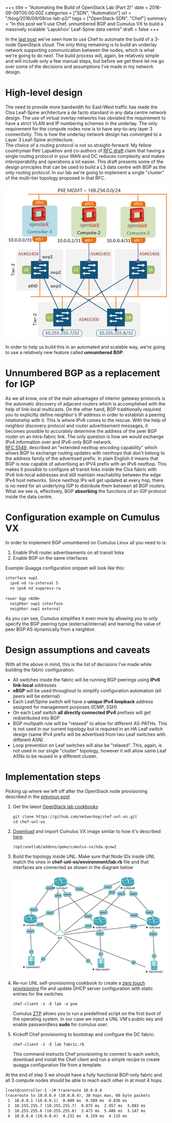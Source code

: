 +++
title = "Automating the Build of OpenStack Lab (Part 2)"
date = 2016-09-09T00:00:00Z
categories = ["SDN", "Automation"]
url = "/blog/2016/09/09/os-lab-p2/"
tags = ["OpenStack-SDN", "Chef"]
summary = "In this post we'll use Chef, unnumbered BGP and Cumulus VX to build a massively scalable 'Lapukhov' Leaf-Spine data centre"
draft = false
+++

In the [last post][os-lab-p1] we've seen how to use Chef to automate the build of a 3-node OpenStack cloud. The only thing remaining is to build an underlay network supporting communication between the nodes, which is what we're going to do next. The build process will, again, be relatively simple and will include only a few manual steps, but before we get there let me go over some of the decisions and assumptions I've made in my network design.

# High-level design

The need to provide more bandwidth for East-West traffic has made the Clos Leaf-Spine architecture a de facto standard in any data centre network design. The use of virtual overlay networks has obviated the requirement to have a strict VLAN and IP numbering schemes in the underlay. The only requirement for the compute nodes now is to have any-to-any layer 3 connectivity. This is how the underlay network design has converged to a Layer 3 Leaf-Spine architecture.  
The choice of a routing protocol is not so straight-forward. My fellow countryman Petr Lapukhov and co-authors of [RFC draft][bgp-dc-draft] claim that having a single routing protocol in your WAN and DC reduces complexity and makes interoperability and operations a lot easier. This draft presents some of the design principles that can be used to build a L3 data centre with BGP as the only routing protocol. In our lab we're going to implement a single "cluster" of the multi-tier topology proposed in that RFC.

![](/img/os-lab-chef-full.png)

In order to help us build this in an automated and scalable way, we're going to use a relatively new feature called **unnumbered BGP**.

# Unnumbered BGP as a replacement for IGP

As we all know, one of the main advantages of interior gateway protocols is the automatic discovery of adjacent routers which is accomplished with the help of link-local multicasts. On the other hand, BGP traditionally required you to explicitly define neighbor's IP address in order to establish a peering relationship with it. This is where IPv6 comes to the rescue. With the help of neighbor discovery protocol and router advertisement messages, it becomes possible to accurately determine the address of the peer BGP router on an intra-fabric link. The only question is how we would exchange IPv4 information over and IPv6-only BGP network.  
[RFC 5549][bgp-unnumbered-rfc], described an "extended nexthop encoding capability" which allows BGP to exchange routing updates with nexthops that don't belong to the address family of the advertised prefix. In plain English it means that BGP is now capable of advertising an IPV4 prefix with an IPv6 nexthop. This makes it possible to configure all transit links inside the Clos fabric with IPv6 link-local addresses and still maintain reachability between the edge IPv4 host networks. Since nexthop IPs will get updated at every hop, there is no need for an underlying IGP to distribute them between all BGP routers. What we see is, effectively, BGP **absorbing** the functions of an IGP protocol inside the data centre.

# Configuration example on Cumulus VX
In order to implement BGP unnumbered on Cumulus Linux all you need to is:

1. Enable IPv6 router advertisements on all transit links
2. Enable BGP on the same interfaces

Example Quagga configuration snippet will look like this:

```
interface swp1
  ipv6 nd ra-interval 5
  no ipv6 nd suppress-ra

rouer bgp <ASN>
  neighbor swp1 interface
  neighbor swp1 external
```

As you can see, Cumulus simplifies it even more by allowing you to only specify the BGP peering type (external/internal) and learning the value of peer BGP AS dynamically from a neighbor.

# Design assumptions and caveats

With all the above in mind, this is the list of decisions I've made while building the fabric configuration:

* All switches inside the fabric will be running BGP peerings using **IPv6 link-local** addresses
* **eBGP** will be used throughout to simplify configuration automation (all peers will be external)
* Each Leaf/Spine switch will have a **unique IPv4 loopback** address assigned for management purposes (ICMP, SSH)
* On each Leaf switch **all directly connected IPv4** prefixes will get redistributed into BGP
* BGP multipath rule will be "relaxed" to allow for different AS-PATHs. This is not used in our current topology but is required in an HA Leaf switch design (same IPv4 prefix will be advertised from two Leaf switches with different ASN)
* Loop prevention on Leaf switches will also be "relaxed". This, again, is not used in our single "cluster" topology, however it will allow same Leaf ASNs to be reused in a different cluster.

# Implementation steps

Picking up where we left off after the OpenStack node provisioning described in the [previous post][os-lab-p1]

1. Get the latest [OpenStack lab cookbooks][github-chef-os]

    ```
    git clone https://github.com/networkop/chef-unl-os.git
    cd chef-unl-os
    ```

2. [Download][cumulus-vx] and import Cumulus VX image similar to how it's described [here][unl-qcow-import].

    ```
    /opt/unetlab/addons/qemu/cumulus-vx/hda.qcow2
    ```

3. Build the topology inside UNL. Make sure that Node IDs inside UNL match the ones in **chef-unl-os/environment/lab.rb** file and that interfaces are connected as shown in the diagram below

    ![](/img/os-lab-unl.png)

4. Re-run UNL self-provisioning cookbook to create a [zero touch provisioning][lab-ztp] file and update DHCP server configuration with static entries for the switches.

    ```
    chef-client -z -E lab -o pxe
    ```

    Cumulus [ZTP][cumulus-ztp] allows you to run a predefined script on the first boot of the operating system. In our case we inject a UNL VM's public key and enable passwordless **sudo** for cumulus user.

5. Kickoff Chef provisioning to bootstrap and configure the DC fabric.

    ```
    chef-client -z -E lab fabric.rb
    ```

    This command instructs Chef provisioning to connect to each switch, download and install the Chef client and run a simple recipe to create quagga configuration file from a template.

At the end of step 5 we should have a fully functional BGP-only fabric and all 3 compute nodes should be able to reach each other in at most 4 hops.

```
[root@controller-1 ~]# traceroute 10.0.0.4
traceroute to 10.0.0.4 (10.0.0.4), 30 hops max, 60 byte packets
 1  10.0.0.1 (10.0.0.1)  0.609 ms  0.589 ms  0.836 ms
 2  10.255.255.7 (10.255.255.7)  0.875 ms  2.957 ms  3.083 ms
 3  10.255.255.6 (10.255.255.6)  3.473 ms  5.486 ms  3.147 ms
 4  10.0.0.4 (10.0.0.4)  4.231 ms  4.159 ms  4.115 ms
```

[bgp-dc-draft]: https://tools.ietf.org/html/draft-ietf-rtgwg-bgp-routi3ng-large-dc-11
[bgp-unnumbered-rfc]: https://tools.ietf.org/html/rfc5549
[github-chef-os]: https://github.com/networkop/chef-unl-os
[os-lab-p1]: /blog/2016/08/26/os-lab-p1/
[unl-qcow-import]: http://www.unetlab.com/2015/06/adding-cisco-asav-images/
[lab-ztp]: https://github.com/networkop/chef-unl-os/blob/master/cookbooks/pxe/templates/ztp.erb
[cumulus-ztp]: https://docs.cumulusnetworks.com/display/DOCS/Zero+Touch+Provisioning+-+ZTP
[cumulus-vx]: https://cumulusnetworks.com/cumulus-vx/

